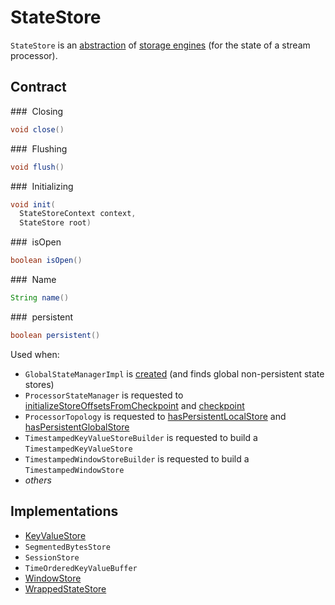 # StateStore

`StateStore` is an [abstraction](#contract) of [storage engines](#implementations) (for the state of a stream processor).

## Contract

### <span id="close"> Closing

```java
void close()
```

### <span id="flush"> Flushing

```java
void flush()
```

### <span id="init"> Initializing

```java
void init(
  StateStoreContext context,
  StateStore root)
```

### <span id="isOpen"> isOpen

```java
boolean isOpen()
```

### <span id="name"> Name

```java
String name()
```

### <span id="persistent"> persistent

```java
boolean persistent()
```

Used when:

* `GlobalStateManagerImpl` is [created](GlobalStateManagerImpl.md) (and finds global non-persistent state stores)
* `ProcessorStateManager` is requested to [initializeStoreOffsetsFromCheckpoint](ProcessorStateManager.md#initializeStoreOffsetsFromCheckpoint) and [checkpoint](ProcessorStateManager.md#checkpoint)
* `ProcessorTopology` is requested to [hasPersistentLocalStore](ProcessorTopology.md#hasPersistentLocalStore) and [hasPersistentGlobalStore](ProcessorTopology.md#hasPersistentGlobalStore)
* `TimestampedKeyValueStoreBuilder` is requested to build a `TimestampedKeyValueStore`
* `TimestampedWindowStoreBuilder` is requested to build a `TimestampedWindowStore`
* _others_

## Implementations

* [KeyValueStore](../state/KeyValueStore.md)
* `SegmentedBytesStore`
* `SessionStore`
* `TimeOrderedKeyValueBuffer`
* [WindowStore](../state/WindowStore.md)
* [WrappedStateStore](../state/WrappedStateStore.md)
